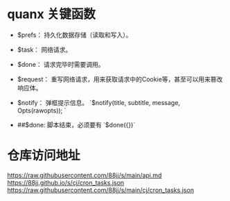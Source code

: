 ﻿# quanx 关键函数
* $prefs：
持久化数据存储（读取和写入）。  
* $task：
网络请求。  
* $done：
请求完毕时需要调用。  
* $request：
重写网络请求，用来获取请求中的Cookie等，甚至可以用来篡改响应体。  
* $notify：
弹框提示信息。  
`$notify(title, subtitle, message, Opts(rawopts));  `

* ##$done: 
脚本结束，必须要有  
`$done({})`

# 仓库访问地址
https://raw.githubusercontent.com/88jj/s/main/api.md
https://88jj.github.io/s/cj/cron_tasks.json
https://raw.githubusercontent.com/88jj/s/main/cj/cron_tasks.json